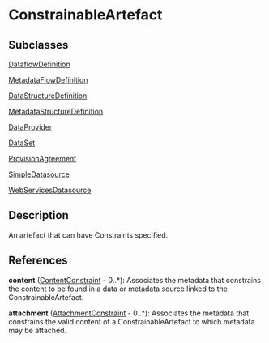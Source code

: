 
# ConstrainableArtefact



## Subclasses

[DataflowDefinition](../DataStructureDefinitions/DataflowDefinition.md)

[MetadataFlowDefinition](../MetadataStructureDefinitions/MetadataFlowDefinition.md)

[DataStructureDefinition](../DataStructureDefinitions/DataStructureDefinition.md)

[MetadataStructureDefinition](../MetadataStructureDefinitions/MetadataStructureDefinition.md)

[DataProvider](../OrganisationSchemes/DataProvider.md)

[DataSet](../DataStructureDefinitions/DataSet.md)

[ProvisionAgreement](../DataProvisioning/ProvisionAgreement.md)

[SimpleDatasource](../DataProvisioning/SimpleDatasource.md)

[WebServicesDatasource](../DataProvisioning/WebServicesDatasource.md)



## Description

An artefact that can have Constraints specified.




## References

**content** ([ContentConstraint](ContentConstraint.md) - 0..*): Associates the metadata that constrains the content to be found in a data or metadata source linked to the ConstrainableArtefact.

**attachment** ([AttachmentConstraint](AttachmentConstraint.md) - 0..*): Associates the metadata that constrains the valid content of a ConstrainableArtefact to which metadata may be attached.




